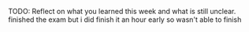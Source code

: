 TODO: Reflect on what you learned this week and what is still unclear.
finished the exam but i did finish it an hour early so wasn't able to finish
